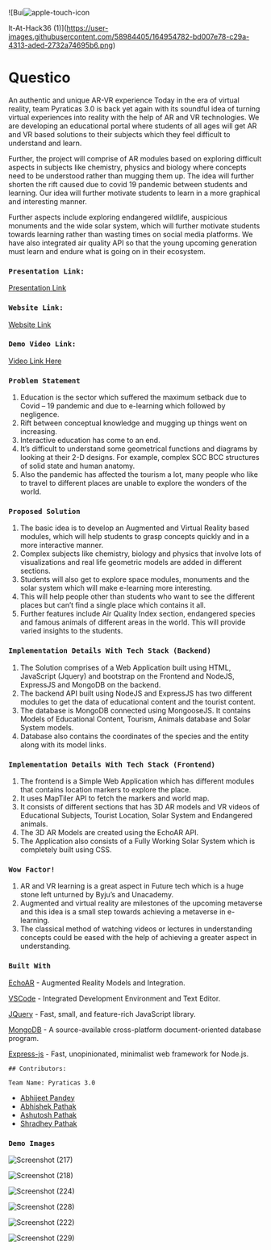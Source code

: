 ![Bui![apple-touch-icon](https://user-images.githubusercontent.com/58984405/164956202-af2681af-0f82-4f65-ac0d-bdcb33f4618a.png)



lt-At-Hack36 (1)](https://user-images.githubusercontent.com/58984405/164954782-bd007e78-c29a-4313-aded-2732a74695b6.png)



# Questico
An authentic and unique AR-VR experience
Today in the era of virtual reality, team Pyraticas 3.0 is back yet again with its soundful idea of turning virtual experiences into reality with the help of AR and VR technologies. We are developing an educational portal where students of all ages will get AR and VR based solutions to their subjects which they feel difficult to understand and learn.

Further, the project will comprise of AR modules based on exploring difficult aspects in subjects like chemistry, physics and biology where concepts need to be understood rather than mugging them up. The idea will further shorten the rift caused due to covid 19 pandemic between students and learning. Our idea will further motivate students to learn in a more graphical and interesting manner. 

Further aspects include exploring endangered wildlife, auspicious monuments and the wide solar system, which will further motivate students towards learning rather than wasting times on social media platforms. We have also integrated air quality API so that the young upcoming generation must learn and endure what is going on in their ecosystem.


### `Presentation Link:`
  <a href="https://docs.google.com/presentation/d/1CBGeY9QumsXg5vOczCc3ZVKTW5gtZpWf/edit?usp=sharing&ouid=108434563994817896026&rtpof=true&sd=true">Presentation Link</a>

### `Website Link:`
  <a href="https://questico.netlify.app/">Website Link</a>
  
### `Demo Video Link:`
  <a href="https://youtu.be/9TtD8YtDsBw">Video Link Here</a>
  
### `Problem Statement`
1. Education is the sector which suffered the maximum setback due to Covid – 19 pandemic and due to e-learning which followed by negligence.
2. Rift between conceptual knowledge and mugging up things went on increasing.
3. Interactive education has come to an end.
4. It’s difficult to understand some geometrical functions and diagrams by looking at their 2-D designs. For example, complex SCC BCC structures of solid state and        human anatomy.
5. Also the pandemic has affected the tourism a lot, many people who like to travel to different places are unable to explore the wonders of the world.


### `Proposed Solution`
1. The basic idea is to develop an Augmented and Virtual Reality based modules, which will help students to grasp concepts quickly and in a more interactive manner.
2. Complex subjects like chemistry, biology and physics that involve lots of visualizations and real life geometric models are added in different sections.
3. Students will also get to explore space modules, monuments and the solar system which will make e-learning more interesting.
4. This will help people other than students who want to see the different places but can’t find a single place which contains it all.
5. Further features include Air Quality Index section, endangered species and famous animals of different areas in the world. This will provide varied insights to the    students.


### `Implementation Details With Tech Stack (Backend)`
1. The Solution comprises of a Web Application built using HTML, JavaScript (Jquery) and bootstrap on the Frontend and NodeJS, ExpressJS and MongoDB on the backend.
2. The backend API built using NodeJS and ExpressJS has two different modules to get the data of educational content and the tourist content.
3. The database is MongoDB connected using MongooseJS. It contains Models of Educational Content, Tourism, Animals database and Solar System models.
4. Database also contains the coordinates of the species and the entity along with its model links.


### `Implementation Details With Tech Stack (Frontend)`
1. The frontend is a Simple Web Application which has different modules that contains location markers to explore the place.
2. It uses MapTiler API to fetch the markers and world map.
3. It consists of different sections that has 3D AR models and VR videos of Educational Subjects, Tourist Location, Solar System and Endangered animals.
4. The 3D AR Models are created using the EchoAR API.
5. The Application also consists of a Fully Working Solar System which is completely built using CSS.


### `Wow Factor!`
1. AR and VR learning is a great aspect in Future tech which is a huge stone left unturned by Byju’s and Unacademy.
2. Augmented and virtual reality are milestones of the upcoming metaverse and this idea is a small step towards achieving a metaverse in e-learning.
3. The classical method of watching videos or lectures in understanding concepts could be eased with the help of achieving a greater aspect in understanding.


### `Built With`

[EchoAR](https://www.echoar.xyz/) - Augmented Reality Models and Integration.

[VSCode](https://code.visualstudio.com/download) - Integrated Development Environment and Text Editor.

[JQuery](https://jquery.com/) - Fast, small, and feature-rich JavaScript library.

[MongoDB](https://www.mongodb.com/) - A source-available cross-platform document-oriented database program.

[Express-js](https://expressjs.com/) - Fast, unopinionated, minimalist web framework for Node.js.


`## Contributors:`

`Team Name: Pyraticas 3.0`

* [Abhijeet Pandey](https://github.com/abhijeetp94)
* [Abhishek Pathak](https://github.com/Abhisek06)
* [Ashutosh Pathak](https://github.com/ashutoshPathakVibhu)
* [Shradhey Pathak](https://github.com/Shradhey1008)

### `Demo Images`

![Screenshot (217)](https://user-images.githubusercontent.com/58984405/164955956-b615e88f-09b9-45f9-afac-2d8608cae1b1.png)

![Screenshot (218)](https://user-images.githubusercontent.com/58984405/164955963-7af3815c-9401-493f-91d0-36629eaff35b.png)

![Screenshot (224)](https://user-images.githubusercontent.com/58984405/164956018-c7fe15b5-97f8-4e21-b521-50e94cfc6195.png)

![Screenshot (228)](https://user-images.githubusercontent.com/58984405/164955995-e319b43f-67ae-4a63-a5d0-5ca7c49ae12b.png)

![Screenshot (222)](https://user-images.githubusercontent.com/58984405/164956003-9c62c6a6-fe75-493a-bde9-151419258791.png)

![Screenshot (229)](https://user-images.githubusercontent.com/58984405/164956051-c93efe44-9834-494a-a45d-cdb942593b54.png)

